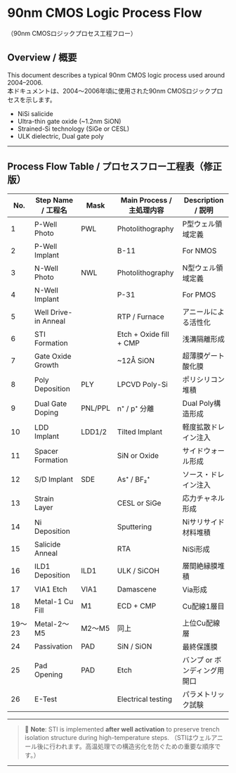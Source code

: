 # 90nm CMOS Logic Process Flow  
（90nm CMOSロジックプロセス工程フロー）

## Overview / 概要

This document describes a typical 90nm CMOS logic process used around 2004–2006.  
本ドキュメントは、2004〜2006年頃に使用された90nm CMOSロジックプロセスを示します。

- NiSi salicide
- Ultra-thin gate oxide (~1.2nm SiON)
- Strained-Si technology (SiGe or CESL)
- ULK dielectric, Dual gate poly

---

## Process Flow Table / プロセスフロー工程表（修正版）

| No. | Step Name / 工程名 | Mask | Main Process / 主処理内容 | Description / 説明 |
|-----|---------------------|------|----------------------------|---------------------|
| 1 | P-Well Photo | PWL | Photolithography | P型ウェル領域定義 |
| 2 | P-Well Implant |  | B-11 | For NMOS |
| 3 | N-Well Photo | NWL | Photolithography | N型ウェル領域定義 |
| 4 | N-Well Implant |  | P-31 | For PMOS |
| 5 | Well Drive-in Anneal |  | RTP / Furnace | アニールによる活性化 |
| 6 | STI Formation |  | Etch + Oxide fill + CMP | 浅溝隔離形成 |
| 7 | Gate Oxide Growth |  | ~12Å SiON | 超薄膜ゲート酸化膜 |
| 8 | Poly Deposition | PLY | LPCVD Poly-Si | ポリシリコン堆積 |
| 9 | Dual Gate Doping | PNL/PPL | n⁺ / p⁺ 分離 | Dual Poly構造形成 |
| 10 | LDD Implant | LDD1/2 | Tilted Implant | 軽度拡散ドレイン注入 |
| 11 | Spacer Formation |  | SiN or Oxide | サイドウォール形成 |
| 12 | S/D Implant | SDE | As⁺ / BF₂⁺ | ソース・ドレイン注入 |
| 13 | Strain Layer |  | CESL or SiGe | 応力チャネル形成 |
| 14 | Ni Deposition |  | Sputtering | Niサリサイド材料堆積 |
| 15 | Salicide Anneal |  | RTA | NiSi形成 |
| 16 | ILD1 Deposition | ILD1 | ULK / SiCOH | 層間絶縁膜堆積 |
| 17 | VIA1 Etch | VIA1 | Damascene | Via形成 |
| 18 | Metal-1 Cu Fill | M1 | ECD + CMP | Cu配線1層目 |
| 19〜23 | Metal-2〜M5 | M2〜M5 | 同上 | 上位Cu配線層 |
| 24 | Passivation | PAD | SiN / SiON | 最終保護膜 |
| 25 | Pad Opening | PAD | Etch | バンプ or ボンディング用開口 |
| 26 | E-Test |  | Electrical testing | パラメトリック試験 |

---

> 📘 **Note**: STI is implemented **after well activation** to preserve trench isolation structure during high-temperature steps.
（STIはウェルアニール後に行われます。高温処理での構造劣化を防ぐための重要な順序です。）

---
